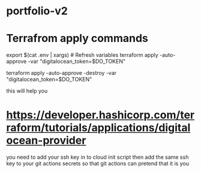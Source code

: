 # portfolio-v2


# Terrafrom apply commands
export $(cat .env | xargs) # Refresh variables
terraform apply -auto-approve -var "digitalocean_token=$DO_TOKEN"


terraform apply -auto-approve -destroy -var "digitalocean_token=$DO_TOKEN"

this will help you
# https://developer.hashicorp.com/terraform/tutorials/applications/digitalocean-provider

you need to add your ssh key in to cloud init script
then add the same ssh key to your git actions secrets so that git actions can pretend that it is you
